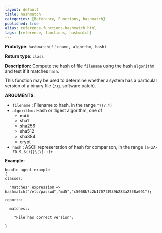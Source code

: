 ```yaml
---
layout: default
title: hashmatch
categories: [Reference, Functions, hashmatch]
published: true
alias: reference-functions-hashmatch.html
tags: [reference, functions, hashmatch]
---
```


**Prototype**: `hashmatch(filename, algorthm, hash)`

**Return type**: `class`

**Description:** Compute the hash of file `filename` using the hash `algorithm` and test if it matches `hash`.

This function may be used to determine whether a system has a particular
version of a binary file (e.g. software patch).

**ARGUMENTS**:

* `filename` : Filename to hash, in the range `"?(/.*)`
* `algorithm` : Hash or digest algorithm, one of
    * md5
    * sha1
    * sha256
    * sha512
    * sha384
    * crypt   
* `hash` : ASCII representation of hash for comparison, in the range
`[a-zA-Z0-9_$(){}\[\].:]+`

**Example:**

```cf3
bundle agent example
{     
classes:

  "matches" expression => hashmatch("/etc/passwd","md5","c5068b7c2b1707f8939b283a2758a691");

reports:

  matches::

    "File has correct version";

}
```
